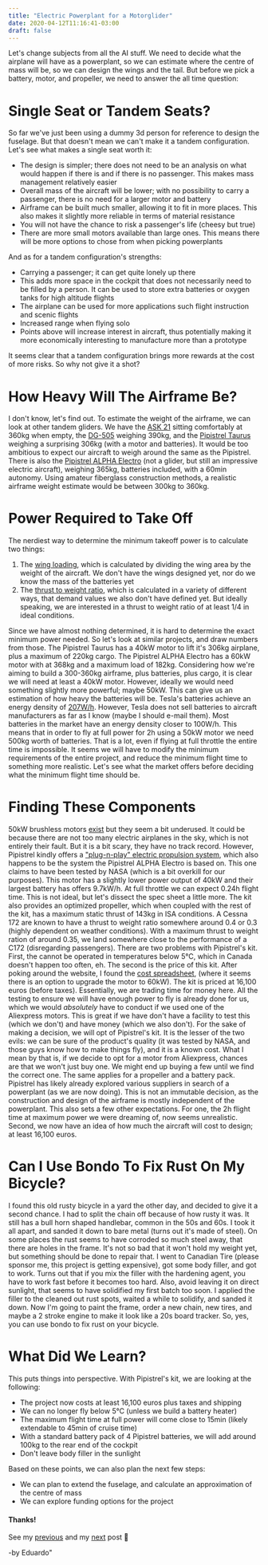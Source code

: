 ```yaml
---
title: "Electric Powerplant for a Motorglider"
date: 2020-04-12T11:16:41-03:00
draft: false
---
```


Let's change subjects from all the AI stuff. We need to decide what the airplane will have as a powerplant, so we can estimate where the centre of mass will be, so we can design the wings and the tail. But before we pick a battery, motor, and propeller, we need to answer the all time question:

# Single Seat or Tandem Seats?

So far we've just been using a dummy 3d person for reference to design the fuselage. But that doesn't mean we can't make it a tandem configuration. Let's see what makes a single seat worth it:

* The design is simpler; there does not need to be an analysis on what would happen if there is and if there is no passenger. This makes mass management relatively easier
* Overall mass of the aircraft will be lower; with no possibility to carry a passenger, there is no need for a larger motor and battery
* Airframe can be built much smaller, allowing it to fit in more places. This also makes it slightly more reliable in terms of material resistance
* You will not have the chance to risk a passenger's life (cheesy but true)
* There are more small motors available than large ones. This means there will be more options to chose from when picking powerplants

And as for a tandem configuration's strengths:

* Carrying a passenger; it can get quite lonely up there
* This adds more space in the cockpit that does not necessarily need to be filled by a person. It can be used to store extra batteries or oxygen tanks for high altitude flights
* The airplane can be used for more applications such flight instruction and scenic flights
* Increased range when flying solo
* Points above will increase interest in aircraft, thus potentially making it more economically interesting to manufacture more than a prototype

It seems clear that a tandem configuration brings more rewards at the cost of more risks. So why not give it a shot?

# How Heavy Will The Airframe Be?

I don't know, let's find out. To estimate the weight of the airframe, we can look at other tandem gliders. We have the [ASK 21](https://en.wikipedia.org/wiki/Schleicher_ASK_21#Specifications_(ASK_21)) sitting comfortably at 360kg when empty, the [DG-505](https://en.wikipedia.org/wiki/Glaser-Dirks_DG-500#Specifications_(Elan_Trainer)) weighing 390kg, and the [Pipistrel Taurus](https://en.wikipedia.org/wiki/Pipistrel_Taurus#Specifications) weighing a surprising 306kg (with a motor and batteries). It would be too ambitious to expect our aircraft to weigh around the same as the Pipistrel. There is also the [Pipistrel ALPHA Electro](https://www.pipistrel-aircraft.com/aircraft/electric-flight/alpha-electro/) (not a glider, but still an impressive electric aircraft), weighing 365kg, batteries included, with a 60min autonomy. Using amateur fiberglass construction methods, a realistic airframe weight estimate would be between 300kg to 360kg.

# Power Required to Take Off

The nerdiest way to determine the minimum takeoff power is to calculate two things:

1. The [wing loading](https://en.wikipedia.org/wiki/Wing_loading), which is calculated by dividing the wing area by the weight of the aircraft. We don't have the wings designed yet, nor do we know the mass of the batteries yet
2. The [thrust to weight ratio](https://en.wikipedia.org/wiki/Thrust-to-weight_ratio), which is calculated in a variety of different ways, that demand values we also don't have defined yet. But ideally speaking, we are interested in a thrust to weight ratio of at least 1/4 in ideal conditions.

Since we have almost nothing determined, it is hard to determine the exact minimum power needed. So let's look at similar projects, and draw numbers from those. The Pipistrel Taurus has a 40kW motor to lift it's 306kg airplane, plus a maximum of 220kg cargo. The Pipistrel ALPHA Electro has a 60kW motor with at 368kg and a maximum load of 182kg. Considering how we're aiming to build a 300-360kg airframe, plus batteries, plus cargo, it is clear we will need at least a 40kW motor. However, ideally we would need something slightly more powerful; maybe 50kW. This can give us an estimation of how heavy the batteries will be. Tesla's batteries achieve an energy density of [207W/h](https://www.extremetech.com/extreme/285666-did-tesla-buy-maxwell-for-its-ultracapacitors-or-higher-density-batteries). However, Tesla does not sell batteries to aircraft manufacturers as far as I know (maybe I should e-mail them). Most batteries in the market have an energy density closer to 100W/h. This means that in order to fly at full power for 2h using a 50kW motor we need 500kg worth of batteries. That is a lot, even if flying at full throttle the entire time is impossible. It seems we will have to modify the minimum requirements of the entire project, and reduce the minimum flight time to something more realistic. Let's see what the market offers before deciding what the minimum flight time should be.

# Finding These Components

50kW brushless motors [exist](https://www.aliexpress.com/item/4000068504469.html?src=google&src=google&albch=shopping&acnt=494-037-6276&isdl=y&slnk=&plac=&mtctp=&albbt=Google_7_shopping&aff_platform=google&aff_short_key=UneMJZVf&&albagn=888888&albcp=9309943343&albag=90987094781&trgt=297309937645&crea=en4000068504469&netw=u&device=c&albpg=297309937645&albpd=en4000068504469&gclid=EAIaIQobChMIsremnKX66AIVS5yzCh3SAQPhEAkYAyABEgIdCvD_BwE&gclsrc=aw.ds) but they seem a bit underused. It could be because there are not too many electric airplanes in the sky, which is not entirely their fault. But it is a bit scary, they have no track record. However, Pipistrel kindly offers a ["plug-n-play" electric propulsion system](https://www.pipistrel-usa.com/electric-propulsion/), which also happens to be the system the Pipistrel ALPHA Electro is based on. This one claims to have been tested by NASA (which is a bit overkill for our purposes). This motor has a slightly lower power output of 40kW and their largest battery has offers 9.7kW/h. At full throttle we can expect 0.24h flight time. This is not ideal, but let's dissect the spec sheet a little more. The kit also provides an optimized propeller, which when coupled with the rest of the kit, has a maximum static thrust of 143kg in ISA conditions. A Cessna 172 are known to have a thrust to weight ratio somewhere around 0.4 or 0.3 (highly dependent on weather conditions). With a maximum thrust to weight ration of around 0.35, we land somewhere close to the performance of a C172 (disregarding passengers). There are two problems with Pipistrel's kit. First, the cannot be operated in temperatures below 5°C, which in Canada doesn't happen too often, eh. The second is the price of this kit. After poking around the website, I found the [cost spreadsheet](https://www.pipistrel-prices.com/configurator/configure/647/), (where it seems there is an option to upgrade the motor to 60kW). The kit is priced at 16,100 euros (before taxes). Essentially, we are trading time for money here. All the testing to ensure we will have enough power to fly is already done for us, which we would *absolutely* have to conduct if we used one of the Aliexpress motors. This is great if we have don't have a facility to test this (which we don't) and have money (which we also don't). For the sake of making a decision, we will opt of Pipistrel's kit. It is the lesser of the two evils: we can be sure of the product's quality (it was tested by NASA, and those guys know how to make things fly), and it is a known cost. What I mean by that is, if we decide to opt for a motor from Aliexpress, chances are that we won't just buy one. We might end up buying a few until we find the correct one. The same applies for a propeller and a battery pack. Pipistrel has likely already explored various suppliers in search of a powerplant (as we are now doing). This is not an immutable decision, as the construction and design of the airframe is mostly independent of the powerplant. This also sets a few other expectations. For one, the 2h flight time at maximum power we were dreaming of, now seems unrealistic. Second, we now have an idea of how much the aircraft will cost to design; at least 16,100 euros.

# Can I Use Bondo To Fix Rust On My Bicycle?

I found this old rusty bicycle in a yard the other day, and decided to give it a second chance. I had to split the chain off because of how rusty it was. It still has a bull horn shaped handlebar, common in the 50s and 60s. I took it all apart, and sanded it down to bare metal (turns out it's made of steel). On some places the rust seems to have corroded so much steel away, that there are holes in the frame. It's not so bad that it won't hold my weight yet, but something should be done to repair that. I went to Canadian Tire (please sponsor me, this project is getting expensive), got some body filler, and got to work. Turns out that if you mix the filler with the hardening agent, you have to work fast before it becomes too hard. Also, avoid leaving it on direct sunlight, that seems to have solidified my first batch too soon. I applied the filler to the cleaned out rust spots, waited a while to solidify, and sanded it down. Now I'm going to paint the frame, order a new chain, new tires, and maybe a 2 stroke engine to make it look like a 20s board tracker. So, yes, you can use bondo to fix rust on your bicycle.

# What Did We Learn?

This puts things into perspective. With Pipistrel's kit, we are looking at the following:

* The project now costs at least 16,100 euros plus taxes and shipping
* We can no longer fly below 5°C (unless we build a battery heater)
* The maximum flight time at full power will come close to 15min (likely extendable to 45min of cruise time)
* With a standard battery pack of 4 Pipistrel batteries, we will add around 100kg to the rear end of the cockpit
* Don't leave body filler in the sunlight

Based on these points, we can also plan the next few steps:

* We can plan to extend the fuselage, and calculate an approximation of the centre of mass
* We can explore funding options for the project

#### Thanks!

See my [previous](/post/using-ai-to-optimize-a-fuselage-part-two/) and my [next](composite-aircraft-building-materials-and-methods) post 🙂

-by Eduardo"
